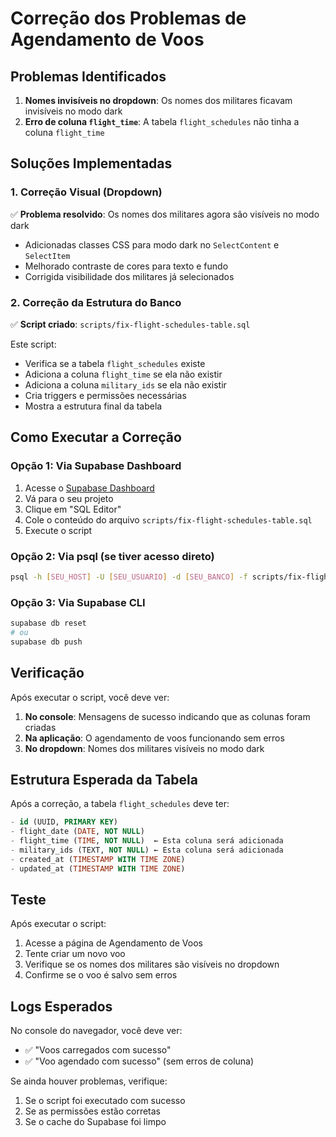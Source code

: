 # Correção dos Problemas de Agendamento de Voos

## Problemas Identificados

1. **Nomes invisíveis no dropdown**: Os nomes dos militares ficavam invisíveis no modo dark
2. **Erro de coluna `flight_time`**: A tabela `flight_schedules` não tinha a coluna `flight_time`

## Soluções Implementadas

### 1. Correção Visual (Dropdown)

✅ **Problema resolvido**: Os nomes dos militares agora são visíveis no modo dark
- Adicionadas classes CSS para modo dark no `SelectContent` e `SelectItem`
- Melhorado contraste de cores para texto e fundo
- Corrigida visibilidade dos militares já selecionados

### 2. Correção da Estrutura do Banco

✅ **Script criado**: `scripts/fix-flight-schedules-table.sql`

Este script:
- Verifica se a tabela `flight_schedules` existe
- Adiciona a coluna `flight_time` se ela não existir
- Adiciona a coluna `military_ids` se ela não existir
- Cria triggers e permissões necessárias
- Mostra a estrutura final da tabela

## Como Executar a Correção

### Opção 1: Via Supabase Dashboard

1. Acesse o [Supabase Dashboard](https://supabase.com/dashboard)
2. Vá para o seu projeto
3. Clique em "SQL Editor"
4. Cole o conteúdo do arquivo `scripts/fix-flight-schedules-table.sql`
5. Execute o script

### Opção 2: Via psql (se tiver acesso direto)

```bash
psql -h [SEU_HOST] -U [SEU_USUARIO] -d [SEU_BANCO] -f scripts/fix-flight-schedules-table.sql
```

### Opção 3: Via Supabase CLI

```bash
supabase db reset
# ou
supabase db push
```

## Verificação

Após executar o script, você deve ver:

1. **No console**: Mensagens de sucesso indicando que as colunas foram criadas
2. **Na aplicação**: O agendamento de voos funcionando sem erros
3. **No dropdown**: Nomes dos militares visíveis no modo dark

## Estrutura Esperada da Tabela

Após a correção, a tabela `flight_schedules` deve ter:

```sql
- id (UUID, PRIMARY KEY)
- flight_date (DATE, NOT NULL)
- flight_time (TIME, NOT NULL)  ← Esta coluna será adicionada
- military_ids (TEXT, NOT NULL) ← Esta coluna será adicionada
- created_at (TIMESTAMP WITH TIME ZONE)
- updated_at (TIMESTAMP WITH TIME ZONE)
```

## Teste

Após executar o script:

1. Acesse a página de Agendamento de Voos
2. Tente criar um novo voo
3. Verifique se os nomes dos militares são visíveis no dropdown
4. Confirme se o voo é salvo sem erros

## Logs Esperados

No console do navegador, você deve ver:
- ✅ "Voos carregados com sucesso"
- ✅ "Voo agendado com sucesso" (sem erros de coluna)

Se ainda houver problemas, verifique:
1. Se o script foi executado com sucesso
2. Se as permissões estão corretas
3. Se o cache do Supabase foi limpo

